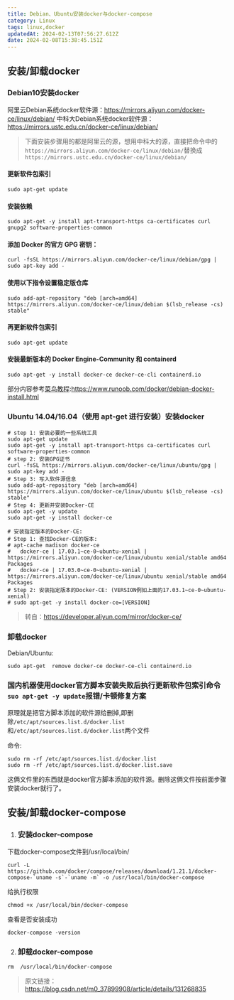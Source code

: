 ```yaml
---
title: Debian、Ubuntu安装docker与docker-compose
category: Linux
tags: linux,docker
updatedAt: 2024-02-13T07:56:27.612Z
date: 2024-02-08T15:38:45.151Z
---
```




## 安装/卸载docker

### Debian10安装docker

阿里云Debian系统docker软件源：https://mirrors.aliyun.com/docker-ce/linux/debian/
中科大Debian系统docker软件源：https://mirrors.ustc.edu.cn/docker-ce/linux/debian/
>下面安装步骤用的都是阿里云的源，想用中科大的源，直接把命令中的`https://mirrors.aliyun.com/docker-ce/linux/debian/`替换成`https://mirrors.ustc.edu.cn/docker-ce/linux/debian/`

<!-- more -->

#### 更新软件包索引

```
sudo apt-get update
```

#### 安装依赖

```
sudo apt-get -y install apt-transport-https ca-certificates curl gnupg2 software-properties-common
```

#### 添加 Docker 的官方 GPG 密钥：

```
curl -fsSL https://mirrors.aliyun.com/docker-ce/linux/debian/gpg | sudo apt-key add -
```

#### 使用以下指令设置稳定版仓库

```
sudo add-apt-repository "deb [arch=amd64] https://mirrors.aliyun.com/docker-ce/linux/debian $(lsb_release -cs) stable"
```
#### 再更新软件包索引

```
sudo apt-get update
```

#### 安装最新版本的 Docker Engine-Community 和 containerd

```
sudo apt-get -y install docker-ce docker-ce-cli containerd.io
```

部分内容参考[菜鸟教程](https://www.runoob.com):https://www.runoob.com/docker/debian-docker-install.html

### Ubuntu 14.04/16.04（使用 apt-get 进行安装）安装docker

```
# step 1: 安装必要的一些系统工具
sudo apt-get update
sudo apt-get -y install apt-transport-https ca-certificates curl software-properties-common
# step 2: 安装GPG证书
curl -fsSL https://mirrors.aliyun.com/docker-ce/linux/ubuntu/gpg | sudo apt-key add -
# Step 3: 写入软件源信息
sudo add-apt-repository "deb [arch=amd64] https://mirrors.aliyun.com/docker-ce/linux/ubuntu $(lsb_release -cs) stable"
# Step 4: 更新并安装Docker-CE
sudo apt-get -y update
sudo apt-get -y install docker-ce

# 安装指定版本的Docker-CE:
# Step 1: 查找Docker-CE的版本:
# apt-cache madison docker-ce
#   docker-ce | 17.03.1~ce-0~ubuntu-xenial | https://mirrors.aliyun.com/docker-ce/linux/ubuntu xenial/stable amd64 Packages
#   docker-ce | 17.03.0~ce-0~ubuntu-xenial | https://mirrors.aliyun.com/docker-ce/linux/ubuntu xenial/stable amd64 Packages
# Step 2: 安装指定版本的Docker-CE: (VERSION例如上面的17.03.1~ce-0~ubuntu-xenial)
# sudo apt-get -y install docker-ce=[VERSION]
```

>转自：https://developer.aliyun.com/mirror/docker-ce/


### 卸载docker

Debian/Ubuntu:

```
sudo apt-get  remove docker-ce docker-ce-cli containerd.io
```

### 国内机器使用docker官方脚本安装失败后执行更新软件包索引命令`suo apt-get -y update`报错/卡顿修复方案

原理就是把官方脚本添加的软件源给删掉,即删除`/etc/apt/sources.list.d/docker.list`和`/etc/apt/sources.list.d/docker.list`两个文件

命令:

```
sudo rm -rf /etc/apt/sources.list.d/docker.list
sudo rm -rf /etc/apt/sources.list.d/docker.list.save
```
这俩文件里的东西就是docker官方脚本添加的软件源。删除这俩文件按前面步骤安装docker就行了。

## 安装/卸载docker-compose

1. ### 安装docker-compose

下载docker-compose文件到/usr/local/bin/
```
curl -L https://github.com/docker/compose/releases/download/1.21.1/docker-compose-`uname -s`-`uname -m` -o /usr/local/bin/docker-compose
```

给执行权限
```
chmod +x /usr/local/bin/docker-compose
```
查看是否安装成功
```
docker-compose -version
```

2. ### 卸载docker-compose

```
rm  /usr/local/bin/docker-compose
```
                      
>原文链接：https://blog.csdn.net/m0_37899908/article/details/131268835